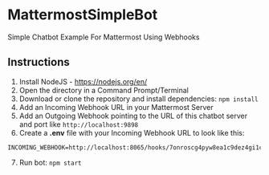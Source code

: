 # MattermostSimpleBot
Simple Chatbot Example For Mattermost Using Webhooks

## Instructions
1. Install NodeJS - https://nodejs.org/en/
2. Open the directory in a Command Prompt/Terminal
3. Download or clone the repository and install dependencies: `npm install`
4. Add an Incoming Webhook URL in your Mattermost Server
5. Add an Outgoing Webhook pointing to the URL of this chatbot server and port like `http://localhost:9898`
6. Create a **.env** file with your Incoming Webhook URL to look like this:
```
INCOMING_WEBHOOK=http://localhost:8065/hooks/7onroscg4pyw8ea1c9dez4gi1c
```
7. Run bot: `npm start`
